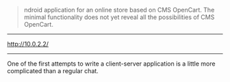 >ndroid application for an online store based on CMS OpenCart. The minimal functionality does not yet reveal all the possibilities of CMS OpenCart.
---
<string name="domain">http://10.0.2.2/</string>
***
One of the first attempts to write a client-server application is a little more complicated than a regular chat.
